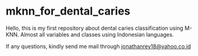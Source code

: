 # mknn_for_dental_caries

Hello, this is my first repository about dental caries classification using M-KNN. Almost all variables and classes using Indonesian languages.

If any questions, kindly send me mail through 
jonathanrey18@yahoo.co.id
